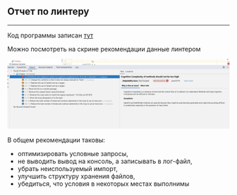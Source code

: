 ## Отчет по линтеру
---


Код программы  записан  [тут ](lint.java)

 Можно посмотреть на скрине рекомендации данные линтером 

![linter](linter.png)

В общем рекомендации таковы:
- оптимизировать условные запросы, 
- не выводить вывод на консоль, а записывать в лог-файл,
- убрать неиспользуемый импорт,
- улучшить структуру хранения файлов,
- убедиться, что условия в некоторых местах выполнимы
